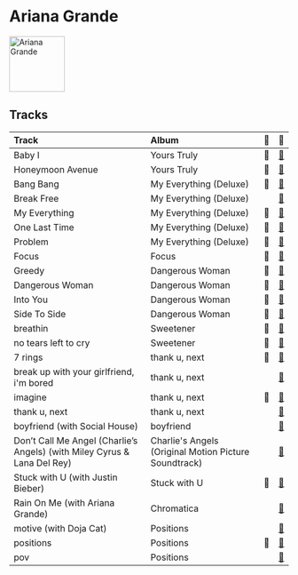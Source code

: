 
# Ariana Grande


<img src="https://i.scdn.co/image/ab6761610000e5ebcdce7620dc940db079bf4952" alt="Ariana Grande" width="100" />

## Tracks

| Track                                                                    | Album                                                 | 💚   | 🔗                                                          |
|:-------------------------------------------------------------------------|:------------------------------------------------------|:----|:-----------------------------------------------------------|
| Baby I                                                                   | Yours Truly                                           | 💚   | [🔗](https://open.spotify.com/track/6EIsMa5lbvljYxqCkjZVDi) |
| Honeymoon Avenue                                                         | Yours Truly                                           | 💚   | [🔗](https://open.spotify.com/track/2ofOe2OaXFpZF5ETbsc7Qu) |
| Bang Bang                                                                | My Everything (Deluxe)                                | 💚   | [🔗](https://open.spotify.com/track/466s1BacUmiRdR3ISvNjyx) |
| Break Free                                                               | My Everything (Deluxe)                                |     | [🔗](https://open.spotify.com/track/12KUFSHFgT0XCoiSlvdQi4) |
| My Everything                                                            | My Everything (Deluxe)                                | 💚   | [🔗](https://open.spotify.com/track/4eumFsTnduH3zRfaASoAPs) |
| One Last Time                                                            | My Everything (Deluxe)                                | 💚   | [🔗](https://open.spotify.com/track/7xoUc6faLbCqZO6fQEYprd) |
| Problem                                                                  | My Everything (Deluxe)                                | 💚   | [🔗](https://open.spotify.com/track/7vS3Y0IKjde7Xg85LWIEdP) |
| Focus                                                                    | Focus                                                 | 💚   | [🔗](https://open.spotify.com/track/1cdzfFjEbUbgTm5nv3FgXR) |
| Greedy                                                                   | Dangerous Woman                                       | 💚   | [🔗](https://open.spotify.com/track/7aLT0tLcS40Penaplqu2cZ) |
| Dangerous Woman                                                          | Dangerous Woman                                       | 💚   | [🔗](https://open.spotify.com/track/7l94dyN2hX9c6wWcZQuOGJ) |
| Into You                                                                 | Dangerous Woman                                       | 💚   | [🔗](https://open.spotify.com/track/2meEiZKWkiN28gITzFwQo5) |
| Side To Side                                                             | Dangerous Woman                                       | 💚   | [🔗](https://open.spotify.com/track/1pKeFVVUOPjFsOABub0OaV) |
| breathin                                                                 | Sweetener                                             | 💚   | [🔗](https://open.spotify.com/track/4OafepJy2teCjYJbvFE60J) |
| no tears left to cry                                                     | Sweetener                                             | 💚   | [🔗](https://open.spotify.com/track/2qT1uLXPVPzGgFOx4jtEuo) |
| 7 rings                                                                  | thank u, next                                         | 💚   | [🔗](https://open.spotify.com/track/6ocbgoVGwYJhOv1GgI9NsF) |
| break up with your girlfriend, i'm bored                                 | thank u, next                                         |     | [🔗](https://open.spotify.com/track/4kV4N9D1iKVxx1KLvtTpjS) |
| imagine                                                                  | thank u, next                                         | 💚   | [🔗](https://open.spotify.com/track/39LmTF9RgyakzSYX8txrow) |
| thank u, next                                                            | thank u, next                                         |     | [🔗](https://open.spotify.com/track/3e9HZxeyfWwjeyPAMmWSSQ) |
| boyfriend (with Social House)                                            | boyfriend                                             |     | [🔗](https://open.spotify.com/track/0Ryd8975WihbObpp5cPW1t) |
| Don’t Call Me Angel (Charlie’s Angels) (with Miley Cyrus & Lana Del Rey) | Charlie's Angels (Original Motion Picture Soundtrack) |     | [🔗](https://open.spotify.com/track/6zegtH6XXd2PDPLvy1Y0n2) |
| Stuck with U (with Justin Bieber)                                        | Stuck with U                                          | 💚   | [🔗](https://open.spotify.com/track/4HBZA5flZLE435QTztThqH) |
| Rain On Me (with Ariana Grande)                                          | Chromatica                                            |     | [🔗](https://open.spotify.com/track/7ju97lgwC2rKQ6wwsf9no9) |
| motive (with Doja Cat)                                                   | Positions                                             |     | [🔗](https://open.spotify.com/track/5GkQIP5mWPi4KZLLXeuFTT) |
| positions                                                                | Positions                                             | 💚   | [🔗](https://open.spotify.com/track/35mvY5S1H3J2QZyna3TFe0) |
| pov                                                                      | Positions                                             |     | [🔗](https://open.spotify.com/track/3UoULw70kMsiVXxW0L3A33) |